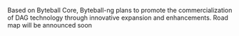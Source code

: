 Based on Byteball Core, Byteball-ng plans to promote the commercialization of DAG technology through innovative expansion and enhancements.
Road map will be announced soon
